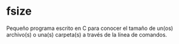 # fsize
Pequeño programa escrito en C para conocer el tamaño de un(os) archivo(s) o una(s) carpeta(s) a través de la línea de comandos.
